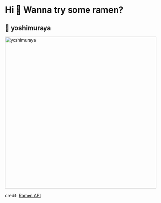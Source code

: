 
  <h1>Hi 👋 Wanna try some ramen?</h1>

  ## 🍜 yoshimuraya

  <img src=https://ramen-api.dev/images/yoshimuraya/yoshimuraya-001.jpg alt="yoshimuraya" width="500" height="auto"/>

  credit: [Ramen API](https://github.com/yusukebe/ramen-api)
  